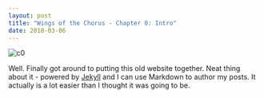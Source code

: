 ```yaml
---
layout: post
title: "Wings of the Chorus - Chapter 0: Intro"
date: 2018-03-06
---
```


<img src="/wingsofthechorus/images/c0" alt="c0"/>

Well. Finally got around to putting this old website together. Neat thing about it - powered by [Jekyll](http://jekyllrb.com) and I can use Markdown to author my posts. It actually is a lot easier than I thought it was going to be.
